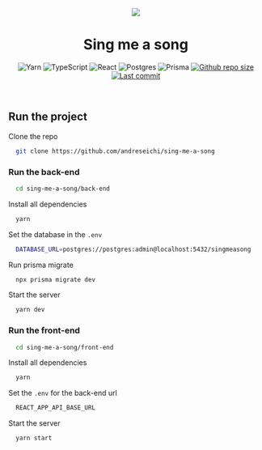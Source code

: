 <p align="center">
  <img  src="https://cdn.iconscout.com/icon/free/png-256/music-177-112617.png">
</p>
<h1 align="center">
  Sing me a song
</h1>
<div align="center">

  ![Yarn](https://img.shields.io/badge/yarn-%232C8EBB.svg?style=for-the-badge&logo=yarn&logoColor=white)
  ![TypeScript](https://img.shields.io/badge/typescript-%23007ACC.svg?style=for-the-badge&logo=typescript&logoColor=white)
  ![React](https://img.shields.io/badge/react-%2320232a.svg?style=for-the-badge&logo=react&logoColor=%2361DAFB)
  ![Postgres](https://img.shields.io/badge/postgres-%23316192.svg?style=for-the-badge&logo=postgresql&logoColor=white)
  ![Prisma](https://img.shields.io/badge/Prisma-3982CE?style=for-the-badge&logo=Prisma&logoColor=white)
  <a href="https://github.com/andreseichi/sing-me-a-song/commits">
    <img alt="Github repo size" src="https://img.shields.io/github/repo-size/andreseichi/sing-me-a-song?style=for-the-badge">
  </a>
  <a href="https://github.com/andreseichi/sing-me-a-song/commits">
    <img alt="Last commit" src="https://img.shields.io/github/last-commit/andreseichi/sing-me-a-song?style=for-the-badge" />
  </a>
</div>

</br>

## Run the project

Clone the repo

```bash
  git clone https://github.com/andreseichi/sing-me-a-song
```

### Run the back-end

```bash
  cd sing-me-a-song/back-end
```

Install all dependencies

```bash
  yarn
```

Set the database in the `.env`

```bash
  DATABASE_URL=postgres://postgres:admin@localhost:5432/singmeasong
```

Run prisma migrate

```bash
  npx prisma migrate dev
```

Start the server

```bash
  yarn dev
```

### Run the front-end

```bash
  cd sing-me-a-song/front-end
```

Install all dependencies

```bash
  yarn
```

Set the `.env` for the back-end url

```bash
  REACT_APP_API_BASE_URL
```

Start the server

```bash
  yarn start
```

